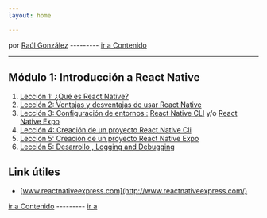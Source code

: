 ```yaml
---
layout: home

---
```

por [Raúl González](https://twitter.com/soyraulgonzalez)  ---------   [ir a Contenido](/contenido.html)

---
## Módulo 1: Introducción a React Native

1. [Lección 1: ¿Qué es React Native?](./Comenzando.html)
2. [Lección 2: Ventajas y desventajas de usar React Native](./ventajas.html)
3. [Lección 3: Configuración de entornos :](./Setup.html) [React Native CLI](./Setup-CLI.html) y/o [React Native Expo](./Setup-Expo.html)
4. [Lección 4: Creación de un proyecto React Native Cli](./Setup.html)
5. [Lección 5: Creación de un proyecto React Native Expo](./Setup.html)
6. [Lección 5: Desarrollo , Logging and Debugging](./Desarrollo.html)


## Link útiles

- [www.reactnativeexpress.com](http://www.reactnativeexpress.com/)

 [ir a Contenido](/contenido.html)  ---------   [ir a  ](/modulo-dos.html)

